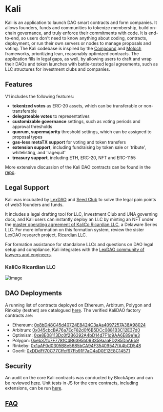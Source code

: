 # Kali

Kali is an application to launch DAO smart contracts and form companies. It allows founders, funds and communities to tokenize membership, build on-chain governance, and truly enforce their commitments with code. It is end-to-end, so users don't need to know anything about coding, contracts, deployment, or run their own servers or nodes to manage proposals and voting. The Kali codebase is inspired by the [Compound](https://github.com/compound-finance/compound-protocol/tree/master/contracts/Governance) and [Moloch](https://molochdao.gitbook.io/handbook/introduction/wtf-is-moloch) frameworks, prioritizing lean, reasonably optimized contracts. The application fills in legal gaps, as well, by allowing users to draft and wrap their DAOs and token launches with battle-tested legal agreements, such as LLC structures for investment clubs and companies.

## Features

V1 includes the following features:
- **tokenized votes** as ERC-20 assets, which can be transferable or non-transferable
- **delegateable votes** to representatives
- **customizable governance** settings, such as voting periods and approval thresholds
- **quorum, supermajority** threshold settings, which can be assigned to proposal types
- **gas-less metaTX support** for voting and token transfers
- **extension support**, including fundraising by token sale or 'tribute', whitelisting, and 'ragequit' 
- **treasury support**, including ETH, ERC-20, NFT and ERC-1155

More extensive discussion of the Kali DAO contracts can be found in the [repo](https://github.com/kalidao/kali-contracts/blob/main/README.md). 

## Legal Support

Kali was incubated by [LexDAO](https://www.lexdao.coop/) and [Seed Club](https://seedclub.xyz/) to solve the legal pain points of web3 founders and funds.

It includes a legal drafting tool for LLC, Investment Club and UNA governing docs, and Kali users can instantly deploy an LLC by minting an NFT under the [master operating agreement of KaliCo Ricardian LLC](https://gateway.pinata.cloud/ipfs/QmdHFNxtecmCNcTscWJqnA4AiASyk3SHCgKamugLHqR23i), a Delaware Series LLC. For more information on this formation system, review the sister LexDAO research project, [Ricardian LLC](https://ricardian.gitbook.io/ricardian-llc/).

For formation assistance for standalone LLCs and questions on DAO legal setup and compliance, Kali integrates with the [LexDAO community of lawyers and engineers](https://www.lexdao.coop/#/directory).

### KaliCo Ricardian LLC

![image](https://user-images.githubusercontent.com/92001561/152853748-ef78c1f7-5ed2-4f7e-83da-e6ea03eb0487.png)

## DAO Deployments

A running list of contracts deployed on Ethereum, Arbitrum, Polygon and Rinkeby (testnet) are catalogued [here](https://github.com/kalidao/kali-ui/blob/main/constants/addresses.js). The verified KaliDAO factory contracts are:

- Ethereum: [0x8bD48C45d40724E8424C3aAa4097257A38A98024](https://etherscan.io/address/0x8bD48C45d40724E8424C3aAa4097257A38A98024#code)
- Arbitrum: [0x045cbcBA76a7EcF82d0f6B5DCc0881B3C12E37d0](https://arbiscan.io/address/0x045cbcBA76a7EcF82d0f6B5DCc0881B3C12E37d0#code)
- Optimism: [0xe8E08113Dc0f2B6392A4bD14d7F1d9AA6E89e1e3](https://optimistic.etherscan.io/address/0xe8E08113Dc0f2B6392A4bD14d7F1d9AA6E89e1e3#code)
- Polygon: [0xeb37fc7F7781C4B6395b093359aaaFD285DaA6b9](https://polygonscan.com/address/0xeb37fc7F7781C4B6395b093359aaaFD285DaA6b9#code)
- Rinkeby: [0x1aAF0d0305B8e5685bCA94F35409547fA4bCD548](https://rinkeby.etherscan.io/address/0x1aAF0d0305B8e5685bCA94F35409547fA4bCD548#code)
- Goerli: [0xDDdFf70C77Cffcf97Fb91F7aC4aD0E12E8C14571](https://goerli.etherscan.io/address/0xDDdFf70C77Cffcf97Fb91F7aC4aD0E12E8C14571#code)

## Security

An audit on the core Kali contracts was conducted by BlockApex and can be reviewed [here](https://github.com/kalidao/kali-contracts/blob/main/audit/Final_Audit_KaliDAO.pdf). Unit tests in JS for the core contracts, including extensions, can be run [here](https://github.com/kalidao/kali-contracts/tree/main/test).

## [FAQ](./faq/README.md)
